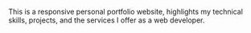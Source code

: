 This is a responsive personal portfolio website, highlights my technical skills, projects, and the services I offer as a web developer.
